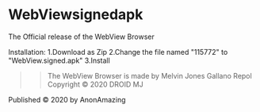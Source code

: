 # WebViewsignedapk
The Official release of the WebView Browser

Installation:
1.Download as Zip
2.Change the file named "115772" to "WebView.signed.apk"
3.Install

>>The WebView Browser is made by Melvin Jones Gallano Repol
Copyright © 2020 DROID MJ

Published © 2020 by AnonAmazing
